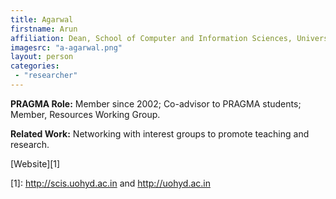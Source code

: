```yaml
---
title: Agarwal
firstname: Arun
affiliation: Dean, School of Computer and Information Sciences, University of Hyderabad, India
imagesrc: "a-agarwal.png"
layout: person
categories:
 - "researcher"
---
```


**PRAGMA Role:** Member since 2002; Co-advisor to PRAGMA students; Member,
Resources Working Group.

**Related Work:** Networking with interest groups to promote teaching and research.

[Website][1]

[1]: http://scis.uohyd.ac.in and http://uohyd.ac.in


        
        
         
         
